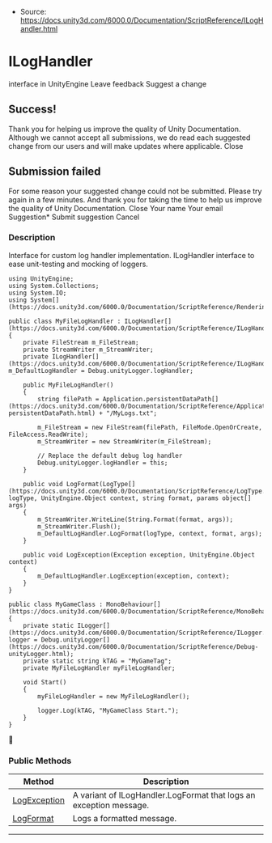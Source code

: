 * Source: https://docs.unity3d.com/6000.0/Documentation/ScriptReference/ILogHandler.html

# ILogHandler
interface in UnityEngine
Leave feedback
Suggest a change
## Success!
Thank you for helping us improve the quality of Unity Documentation. Although we cannot accept all submissions, we do read each suggested change from our users and will make updates where applicable.
Close
## Submission failed
For some reason your suggested change could not be submitted. Please <a>try again</a> in a few minutes. And thank you for taking the time to help us improve the quality of Unity Documentation.
Close
Your name Your email Suggestion* Submit suggestion
Cancel
### Description
Interface for custom log handler implementation.
ILogHandler interface to ease unit-testing and mocking of loggers.
```
using UnityEngine;
using System.Collections;
using System.IO;
using System[](https://docs.unity3d.com/6000.0/Documentation/ScriptReference/Rendering.VirtualTexturing.System.html);  
  
public class MyFileLogHandler : ILogHandler[](https://docs.unity3d.com/6000.0/Documentation/ScriptReference/ILogHandler.html)
{
    private FileStream m_FileStream;
    private StreamWriter m_StreamWriter;
    private ILogHandler[](https://docs.unity3d.com/6000.0/Documentation/ScriptReference/ILogHandler.html) m_DefaultLogHandler = Debug.unityLogger.logHandler;  
  
    public MyFileLogHandler()
    {
        string filePath = Application.persistentDataPath[](https://docs.unity3d.com/6000.0/Documentation/ScriptReference/Application-persistentDataPath.html) + "/MyLogs.txt";  
  
        m_FileStream = new FileStream(filePath, FileMode.OpenOrCreate, FileAccess.ReadWrite);
        m_StreamWriter = new StreamWriter(m_FileStream);  
  
        // Replace the default debug log handler
        Debug.unityLogger.logHandler = this;
    }  
  
    public void LogFormat(LogType[](https://docs.unity3d.com/6000.0/Documentation/ScriptReference/LogType.html) logType, UnityEngine.Object context, string format, params object[] args)
    {
        m_StreamWriter.WriteLine(String.Format(format, args));
        m_StreamWriter.Flush();
        m_DefaultLogHandler.LogFormat(logType, context, format, args);
    }  
  
    public void LogException(Exception exception, UnityEngine.Object context)
    {
        m_DefaultLogHandler.LogException(exception, context);
    }
}  
  
public class MyGameClass : MonoBehaviour[](https://docs.unity3d.com/6000.0/Documentation/ScriptReference/MonoBehaviour.html)
{
    private static ILogger[](https://docs.unity3d.com/6000.0/Documentation/ScriptReference/ILogger.html) logger = Debug.unityLogger[](https://docs.unity3d.com/6000.0/Documentation/ScriptReference/Debug-unityLogger.html);
    private static string kTAG = "MyGameTag";
    private MyFileLogHandler myFileLogHandler;  
  
    void Start()
    {
        myFileLogHandler = new MyFileLogHandler();  
  
        logger.Log(kTAG, "MyGameClass Start.");
    }
}

```

### Public Methods
Method | Description  
---|---  
[LogException](https://docs.unity3d.com/6000.0/Documentation/ScriptReference/ILogHandler.LogException.html) | A variant of ILogHandler.LogFormat that logs an exception message.  
[LogFormat](https://docs.unity3d.com/6000.0/Documentation/ScriptReference/ILogHandler.LogFormat.html) | Logs a formatted message.  
* * *

